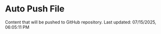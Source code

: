 # Auto Push File

Content that will be pushed to GitHub repository.
Last updated: 07/15/2025, 06:05:11 PM